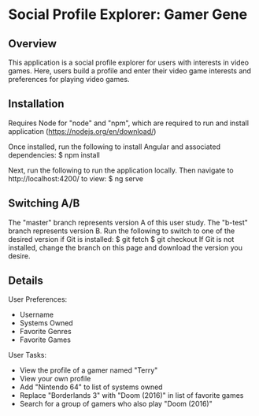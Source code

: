 Social Profile Explorer: Gamer Gene
=============

## Overview

This application is a social profile explorer for users with interests in video games. Here, users build a profile and enter their video game interests and preferences for playing video games. 

## Installation

Requires Node for "node" and "npm", which are required to run and install application (https://nodejs.org/en/download/)

Once installed, run the following to install Angular and associated dependencies:
$ npm install

Next, run the following to run the application locally. Then navigate to http://localhost:4200/ to view:
$ ng serve

## Switching A/B

The "master" branch represents version A of this user study. The "b-test" branch represents version B. 
Run the following to switch to one of the desired version if Git is installed:
$ git fetch
$ git checkout <branch-name>
If Git is not installed, change the branch on this page and download the version you desire.

## Details 

User Preferences:
- Username
- Systems Owned
- Favorite Genres
- Favorite Games

User Tasks:
- View the profile of a gamer named "Terry"
- View your own profile
- Add "Nintendo 64" to list of systems owned
- Replace "Borderlands 3" with "Doom (2016)" in list of favorite games
- Search for a group of gamers who also play "Doom (2016)"

